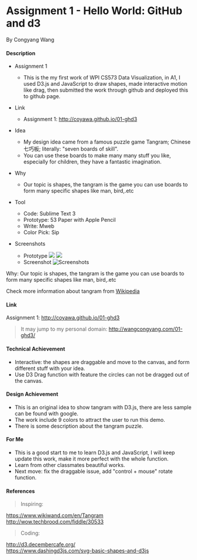 Assignment 1 - Hello World: GitHub and d3  
===
By Congyang Wang 

####  Description
- Assignment 1
    - This is the my first work of WPI CS573 Data Visualization, in A1, I used D3.js and JavaScript to draw shapes, made interactive motion like drag, then submitted the work through github and deployed this to github page. 

- Link
    - Assignment 1: http://coyawa.github.io/01-ghd3
- Idea
    - My design idea came from a famous puzzle game <span id="inline-blue">Tangram</span>;  Chinese <span id="inline-green">七巧板</span>; literally: "seven boards of skill". 
    - You can use these boards to make many many stuff you like, especially for children, they have a fantastic imagination.
- Why
    - Our topic is shapes, the tangram is the game you can use boards to form many specific shapes like man, bird,.etc
- Tool
    - Code: Sublime Text 3
    - Prototype: 53 Paper with Apple Pencil
    - Write: Mweb
    - Color Pick: Sip

- Screenshots
    - Prototype
    ![](https://ww4.sinaimg.cn/large/006tNbRwgy1fbuih74frrj31kw16odmf.jpg)
    ![](https://ww1.sinaimg.cn/large/006tNbRwgy1fbuih488quj31kw16o45y.jpg)
    - Screenshot 
    ![Screenshots](https://ww2.sinaimg.cn/large/006tNbRwgw1fbuih1jpfij31ki18sgtp.jpg)

Why: Our topic is shapes, the tangram is the game you can use boards to form many specific shapes like man, bird,.etc

Check more information about tangram from [Wikipedia](https://en.wikipedia.org/wiki/Tangram?oldformat=true)
####  Link
Assignment 1: http://coyawa.github.io/01-ghd3
>It may jump to my personal domain: http://wangcongyang.com/01-ghd3/


####  Technical Achievement
- Interactive: the shapes are draggable and move to the canvas, and form different stuff with your idea.
- Use D3 Drag function with feature the circles can not be dragged out of the canvas.
 
####  Design Achievement
- This is an original idea to show tangram with D3.js, there are less sample can be found with google.
- The work include 9 colors to attract the user to run this demo.
- There is some description about the tangram puzzle.

#### For Me
- This is a good start to me to learn D3.js and JavaScript, I will keep update this work, make it more perfect with the whole function.
- Learn from other classmates beautiful works.
- Next move: fix the draggable issue, add "control + mouse" rotate function.

#### References
>Inspiring:  

https://www.wikiwand.com/en/Tangram  
http://wow.techbrood.com/fiddle/30533    
>Coding:

http://d3.decembercafe.org/  
https://www.dashingd3js.com/svg-basic-shapes-and-d3js




